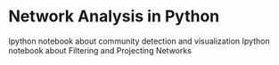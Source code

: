 # Network Analysis in Python
Ipython notebook about community detection and visualization
Ipython notebook about Filtering and Projecting Networks
